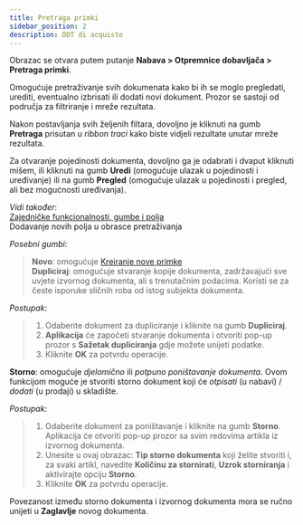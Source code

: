 ```yaml
---
title: Pretraga primki
sidebar_position: 2
description: DDT di acquisto
---
```


Obrazac se otvara putem putanje **Nabava > Otpremnice dobavljača > Pretraga primki**.

Omogućuje pretraživanje svih dokumenata kako bi ih se moglo pregledati, urediti, eventualno izbrisati ili dodati novi dokument. Prozor se sastoji od područja za filtriranje i mreže rezultata.

Nakon postavljanja svih željenih filtara, dovoljno je kliknuti na gumb **Pretraga** prisutan u *ribbon traci* kako biste vidjeli rezultate unutar mreže rezultata.

Za otvaranje pojedinosti dokumenta, dovoljno ga je odabrati i dvaput kliknuti mišem, ili kliknuti na gumb **Uredi** (omogućuje ulazak u pojedinosti i uređivanje) ili na gumb **Pregled** (omogućuje ulazak u pojedinosti i pregled, ali bez mogućnosti uređivanja).

*Vidi također*:    
[Zajedničke funkcionalnosti, gumbe i polja](/docs/guide/common)          
Dodavanje novih polja u obrasce pretraživanja  

*Posebni gumbi*:

> **Novo**: omogućuje [Kreiranje nove primke](/docs/purchase/purchase-delivery-note/insert-purchase-delivery-note/purchase-delivery-note)  
> **Dupliciraj**: omogućuje stvaranje kopije dokumenta, zadržavajući sve uvjete izvornog dokumenta, ali s trenutačnim podacima. Koristi se za česte isporuke sličnih roba od istog subjekta dokumenta.   


*Postupak*:  

> 1. Odaberite dokument za dupliciranje i kliknite na gumb **Dupliciraj**.    
> 2. **Aplikacija** će započeti stvaranje dokumenta i otvoriti pop-up prozor s **Sažetak dupliciranja** gdje možete unijeti podatke.    
> 3. Kliknite **OK** za potvrdu operacije.  

**Storno**: omogućuje *djelomično* ili *potpuno poništavanje dokumenta*. Ovom funkcijom moguće je stvoriti storno dokument koji će *otpisati* (u nabavi) / *dodati* (u prodaji) u skladište.


*Postupak*:
> 1. Odaberite dokument za poništavanje i kliknite na gumb **Storno**. Aplikacija će otvoriti pop-up prozor sa svim redovima artikla iz izvornog dokumenta.   
> 2. Unesite u ovaj obrazac: **Tip storno dokumenta** koji želite stvoriti i, za svaki artikl, navedite **Količinu za stornirati**, **Uzrok storniranja** i aktivirajte opciju **Storno**.
> 3. Kliknite **OK** za potvrdu operacije.  

Povezanost između storno dokumenta i izvornog dokumenta mora se ručno unijeti u **Zaglavlje** novog dokumenta.